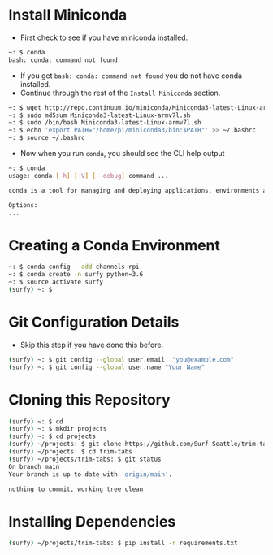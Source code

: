 # Install Miniconda

* First check to see if you have miniconda installed.

```bash
~: $ conda
bash: conda: command not found
```

* If you get `bash: conda: command not found` you do not have conda installed.
* Continue through the rest of the `Install Miniconda` section.

```bash
~: $ wget http://repo.continuum.io/miniconda/Miniconda3-latest-Linux-armv7l.sh
~: $ sudo md5sum Miniconda3-latest-Linux-armv7l.sh
~: $ sudo /bin/bash Miniconda3-latest-Linux-armv7l.sh
~: $ echo 'export PATH="/home/pi/miniconda3/bin:$PATH"' >> ~/.bashrc
~: $ source ~/.bashrc
```
 * Now when you run `conda`, you should see the CLI help output
 
```bash
~: $ conda
usage: conda [-h] [-V] [--debug] command ...

conda is a tool for managing and deploying applications, environments and packages.

Options:
...
```

# Creating a Conda Environment

```bash
~: $ conda config --add channels rpi
~: $ conda create -n surfy python=3.6
~: $ source activate surfy
(surfy) ~: $
```

# Git Configuration Details

* Skip this step if you have done this before.

```bash
(surfy) ~: $ git config --global user.email  "you@example.com"
(surfy) ~: $ git config --global user.name "Your Name"
```

# Cloning this Repository

```bash
(surfy) ~: $ cd
(surfy) ~: $ mkdir projects
(surfy) ~: $ cd projects
(surfy) ~/projects: $ git clone https://github.com/Surf-Seattle/trim-tabs.git
(surfy) ~/projects: $ cd trim-tabs
(surfy) ~/projects/trim-tabs: $ git status
On branch main
Your branch is up to date with 'origin/main'.

nothing to commit, working tree clean
```

# Installing Dependencies

```bash
(surfy) ~/projects/trim-tabs: $ pip install -r requirements.txt
```
